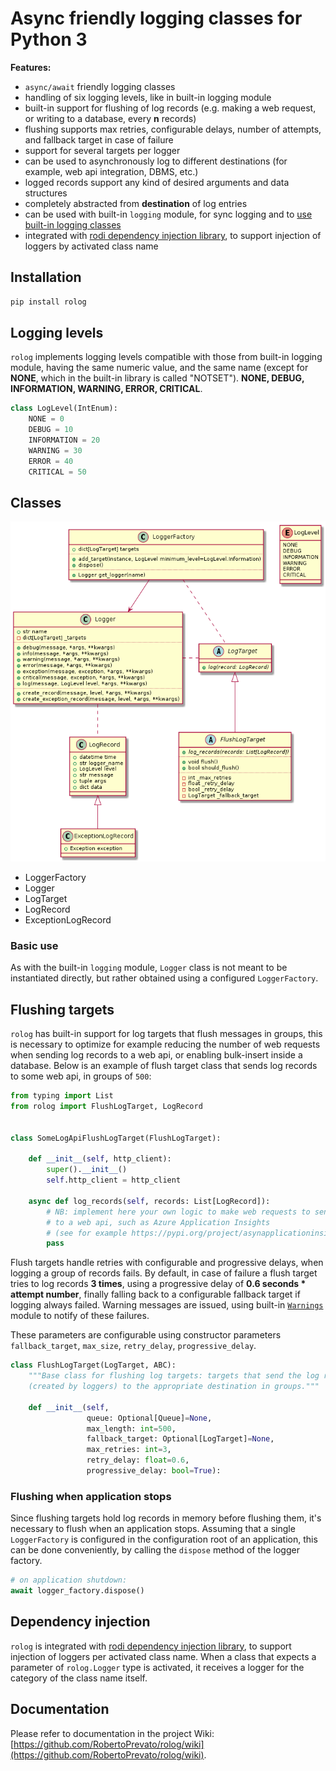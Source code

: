 # Async friendly logging classes for Python 3

**Features:**
* `async/await` friendly logging classes
* handling of six logging levels, like in built-in logging module
* built-in support for flushing of log records (e.g. making a web request, or writing to a database, every __n__ records)
* flushing supports max retries, configurable delays, number of attempts, and fallback target in case of failure
* support for several targets per logger
* can be used to asynchronously log to different destinations (for example, web api integration, DBMS, etc.)
* logged records support any kind of desired arguments and data structures
* completely abstracted from __destination__ of log entries
* can be used with built-in `logging` module, for sync logging and to [use built-in logging classes](https://docs.python.org/3/library/logging.handlers.html#module-logging.handlers)
* integrated with [rodi dependency injection library](https://pypi.org/project/rodi/), to support injection of loggers by activated class name

## Installation

```bash
pip install rolog
```

## Logging levels
`rolog` implements logging levels compatible with those from built-in logging module, having the same numeric value,
and the same name (except for __NONE__, which in the built-in library is called "NOTSET").
__NONE, DEBUG, INFORMATION, WARNING, ERROR, CRITICAL__.

```python
class LogLevel(IntEnum):
    NONE = 0
    DEBUG = 10
    INFORMATION = 20
    WARNING = 30
    ERROR = 40
    CRITICAL = 50
```

## Classes

![Classes](https://raw.githubusercontent.com/RobertoPrevato/rolog/master/documentation/classes.png "Classes")

* LoggerFactory
* Logger
* LogTarget
* LogRecord
* ExceptionLogRecord 

### Basic use
As with the built-in `logging` module, `Logger` class is not meant to be instantiated directly, but rather obtained using a configured `LoggerFactory`.

## Flushing targets
`rolog` has built-in support for log targets that flush messages in groups, this is necessary to optimize for example
reducing the number of web requests when sending log records to a web api, or enabling bulk-insert inside a database.
Below is an example of flush target class that sends log records to some web api, in groups of `500`:

```python
from typing import List
from rolog import FlushLogTarget, LogRecord


class SomeLogApiFlushLogTarget(FlushLogTarget):

    def __init__(self, http_client):
        super().__init__()
        self.http_client = http_client

    async def log_records(self, records: List[LogRecord]):
        # NB: implement here your own logic to make web requests to send log records
        # to a web api, such as Azure Application Insights 
        # (see for example https://pypi.org/project/asynapplicationinsights/)
        pass
```

Flush targets handle retries with configurable and progressive delays, when logging a group of records fails.
By default, in case of failure a flush target tries to log records __3 times__, using a progressive delay of __0.6 seconds * attempt number__,
finally falling back to a configurable fallback target if logging always failed. Warning messages are issued, using built-in
[`Warnings`](https://docs.python.org/3.1/library/warnings.html) module to notify of these failures.

These parameters are configurable using constructor parameters `fallback_target`, `max_size`, `retry_delay`, `progressive_delay`.

```python
class FlushLogTarget(LogTarget, ABC):
    """Base class for flushing log targets: targets that send the log records
    (created by loggers) to the appropriate destination in groups."""

    def __init__(self,
                 queue: Optional[Queue]=None,
                 max_length: int=500,
                 fallback_target: Optional[LogTarget]=None,
                 max_retries: int=3,
                 retry_delay: float=0.6,
                 progressive_delay: bool=True):
```

### Flushing when application stops
Since flushing targets hold log records in memory before flushing them, it's necessary to flush when an application stops.
Assuming that a single `LoggerFactory` is configured in the configuration root of an application, this 
can be done conveniently, by calling the `dispose` method of the logger factory.

```python
# on application shutdown:
await logger_factory.dispose()

``` 

## Dependency injection
`rolog` is integrated with [rodi dependency injection library](https://pypi.org/project/rodi/), to support injection of loggers per activated class name.
When a class that expects a parameter of `rolog.Logger` type is activated, it receives a logger for the category of the class name itself.

## Documentation
Please refer to documentation in the project Wiki: [https://github.com/RobertoPrevato/rolog/wiki](https://github.com/RobertoPrevato/rolog/wiki).

